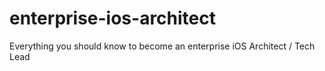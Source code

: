 # enterprise-ios-architect
Everything you should know to become an enterprise iOS Architect / Tech Lead
